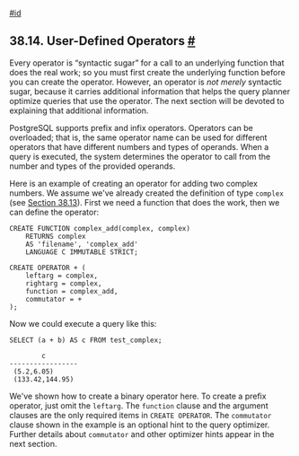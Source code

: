 [#id](#XOPER)

## 38.14. User-Defined Operators [#](#XOPER)



Every operator is “syntactic sugar” for a call to an underlying function that does the real work; so you must first create the underlying function before you can create the operator. However, an operator is *not merely* syntactic sugar, because it carries additional information that helps the query planner optimize queries that use the operator. The next section will be devoted to explaining that additional information.

PostgreSQL supports prefix and infix operators. Operators can be overloaded; that is, the same operator name can be used for different operators that have different numbers and types of operands. When a query is executed, the system determines the operator to call from the number and types of the provided operands.

Here is an example of creating an operator for adding two complex numbers. We assume we've already created the definition of type `complex` (see [Section 38.13](xtypes)). First we need a function that does the work, then we can define the operator:

```
CREATE FUNCTION complex_add(complex, complex)
    RETURNS complex
    AS 'filename', 'complex_add'
    LANGUAGE C IMMUTABLE STRICT;

CREATE OPERATOR + (
    leftarg = complex,
    rightarg = complex,
    function = complex_add,
    commutator = +
);
```

Now we could execute a query like this:

```
SELECT (a + b) AS c FROM test_complex;

        c
-----------------
 (5.2,6.05)
 (133.42,144.95)
```

We've shown how to create a binary operator here. To create a prefix operator, just omit the `leftarg`. The `function` clause and the argument clauses are the only required items in `CREATE OPERATOR`. The `commutator` clause shown in the example is an optional hint to the query optimizer. Further details about `commutator` and other optimizer hints appear in the next section.